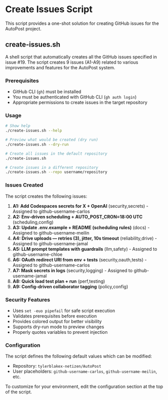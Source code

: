 # Create Issues Script

This script provides a one-shot solution for creating GitHub issues for the AutoPost project.

## create-issues.sh

A shell script that automatically creates all the GitHub issues specified in issue #19. The script creates 9 issues (A1-A9) related to various improvements and features for the AutoPost system.

### Prerequisites

- GitHub CLI (`gh`) must be installed
- You must be authenticated with GitHub CLI (`gh auth login`)
- Appropriate permissions to create issues in the target repository

### Usage

```bash
# Show help
./create-issues.sh --help

# Preview what would be created (dry run)
./create-issues.sh --dry-run

# Create all issues in the default repository
./create-issues.sh

# Create issues in a different repository
./create-issues.sh --repo username/repository
```

### Issues Created

The script creates the following issues:

1. **A1: Add Codespaces secrets for X + OpenAI** (security,secrets) - Assigned to github-username-carlos
2. **A2: Env-driven scheduling + AUTO_POST_CRON=18:00 UTC** (scheduling,config)
3. **A3: Update .env.example + README (scheduling rules)** (docs) - Assigned to github-username-meilin  
4. **A4: Drive uploads — retries (3), jitter, 10s timeout** (reliability,drive) - Assigned to github-username-jamal
5. **A5: LLM prompt templates with guardrails** (llm,safety) - Assigned to github-username-chloe
6. **A6: OAuth redirect URI from env + tests** (security,oauth,tests) - Assigned to github-username-carlos
7. **A7: Mask secrets in logs** (security,logging) - Assigned to github-username-jamal
8. **A8: Quick load test plan + run** (perf,testing)
9. **A9: Config-driven collaborator tagging** (policy,config)

### Security Features

- Uses `set -euo pipefail` for safe script execution
- Validates prerequisites before execution
- Provides colored output for better visibility
- Supports dry-run mode to preview changes
- Properly quotes variables to prevent injection

### Configuration

The script defines the following default values which can be modified:

- Repository: `tylerblakex-netizen/AutoPost`
- User placeholders: `github-username-carlos`, `github-username-meilin`, etc.

To customize for your environment, edit the configuration section at the top of the script.